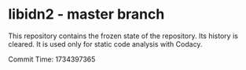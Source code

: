 # libidn2 - master branch

This repository contains the frozen state of the repository.
Its history is cleared. It is used only for static code
analysis with Codacy.

Commit Time: 1734397365
